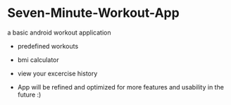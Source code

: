 # Seven-Minute-Workout-App
a basic android workout application

- predefined workouts
- bmi calculator
- view your excercise history

- App will be refined and optimized for more features and usability in the future :)